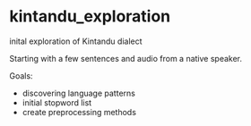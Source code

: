 # kintandu_exploration

inital exploration of Kintandu dialect

Starting with a few sentences and audio from a native speaker.

Goals:

* discovering language patterns
* initial stopword list
* create preprocessing methods
